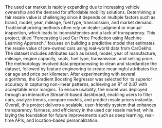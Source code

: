 The used car market is rapidly expanding due to increasing vehicle ownership and the demand
for affordable mobility solutions. Determining a fair resale value is challenging since it depends
on multiple factors such as brand, model, year, mileage, fuel type, transmission, and market
demand. Traditional pricing methods often rely on dealer judgment or manual inspection, which
leads to inconsistencies and a lack of transparency. This project, titled “Forecasting Used Car
Price Prediction using Machine Learning Approach,” focuses on building a predictive model
that estimates the resale value of pre-owned cars using real-world data from CarDekho. The
dataset includes attributes such as brand, model, year of manufacture, mileage, engine capacity, seats, fuel type, transmission, and selling price. The methodology involved data preprocessing to clean and standardize the dataset, followed by
feature engineering to create meaningful attributes like car age and price per kilometer. After
experimenting with several algorithms, the Gradient Boosting Regressor was selected for its
superior accuracy in capturing non-linear patterns, achieving an R² of 0.87 with acceptable error
margins. To ensure usability, the model was deployed through an interactive Streamlit-based
dashboard, enabling users to filter cars, analyze trends, compare models, and predict resale prices
instantly. Overall, this project delivers a scalable, user-friendly system that enhances
transparency, fairness, and efficiency in the used car resale market, while laying the foundation
for future improvements such as deep learning, real-time APIs, and location-based
personalization.
